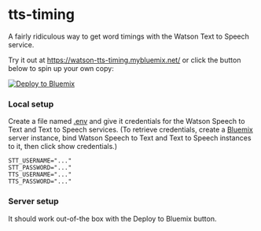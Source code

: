 # tts-timing

A fairly ridiculous way to get word timings with the Watson Text to Speech service.

Try it out at https://watson-tts-timing.mybluemix.net/ or click the button below to spin up your own copy:

[![Deploy to Bluemix](https://bluemix.net/deploy/button.png)](https://bluemix.net/deploy?repository=https://github.com/nfriedly/tts-timing)

### Local setup

 Create a file named [.env] and give it credentials for the Watson Speech to Text and Text to Speech services. 
(To retrieve credentials, create a [Bluemix] server instance, bind Watson Speech to Text and Text to Speech instances to it, then click show credentials.)

```
STT_USERNAME="..."
STT_PASSWORD="..."
TTS_USERNAME="..."
TTS_PASSWORD="..."
```

### Server setup

It should work out-of-the box with the Deploy to Bluemix button.

[.env]: https://www.npmjs.com/package/dotenv
[Bluemix]: https://console.ng.bluemix.net/
